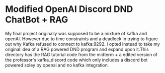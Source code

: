 # Modified OpenAI Discord DND ChatBot + RAG 

My final project originally was supposed to be a mixture of kafka and openAI. However due to time constraints and a deadlock in trying to figure out why Kafka refused to connect to kafka:9292. I opted instead to take my original idea of a RAG powered DND program and expand upon it.This directory has the RAG tutorial code from the midterm + a edited version of the professor's kafka_discord code which only includes a discord bot powered soley by openai and no kafka integration. 



